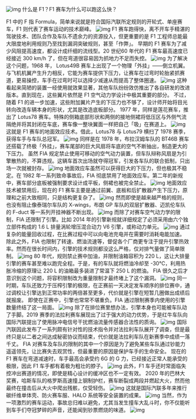 ![img](https://cdn.jsdelivr.net/gh/just-prog/static/img/202108212126360.png)
什么是 F1？F1 赛车为什么可以跑这么快？

F1 中的 F 指 Formula，简单来说就是符合国际汽联所定规则的开轮式、单座赛车，F1 则代表了赛车运动的技术巅峰。
![img](https://cdn.jsdelivr.net/gh/just-prog/static/img/202108212126122.png)
F1 赛车跑得快，离不开车手精湛的驾驶技术、团队合作及车队不遗余力的资源投入，但更重要的是 F1 工程师总能最大限度地利用规则乃至找到漏洞突破规则，甚至「作弊」。
早期的 F1 赛车为了减少风阻提高速度，都设计成纤细的流线型。20 世纪60 年代的 F1 赛车最高速度已经接近 300 km/h 了，但在弯道很容易因为抓地力不足而失控。
![img](https://cdn.jsdelivr.net/gh/just-prog/static/img/202108212126130.gif)
为了解决这个问题，1968 年， Lotus49B 赛车上出现了一个物理「外挂」——倒立机翼。
与飞机机翼产生升力相反，它能为赛车提供下压力，让赛车在过弯时轮胎紧抓赛道，更易操控，车手在过弯时可以选择少减速从而提高了整体圈速。
![img](https://cdn.jsdelivr.net/gh/just-prog/static/img/202108212126530.gif)
这种看起来简陋的装置一经使用就效果显著，其他车队纷纷效仿推出了各自研发的改进版本。直到现在，这些翼片依然是 F1 空气动力学设计中极其重要的部分。
不过，随着 F1 的进一步加速，这些附加翼片产生的下压力也不够了，设计师开始将目光转向改造车辆本身的形状，尤其是改造底板部分。
1977 年，同样是莲花赛车，推出了 Lotus78 赛车。特殊的侧箱底部形状和两侧的接地侧裙将低压区与外侧气流隔绝并将其封闭在车底，赛车像一整块翼面一样把自己「吸」在赛道上。
![img](https://cdn.jsdelivr.net/gh/just-prog/static/img/202108212126190.gif)
这就是 F1 赛车的地面效应技术。借此，Lotus78 与 Lotus79 横扫了 1978 赛季，获得车手与车队总冠军。
![img](https://cdn.jsdelivr.net/gh/just-prog/static/img/202108212127113.gif)
同样是在 1978 年，布拉汉姆车队的 BT46B 赛车还搭载了终极「外挂」，赛车尾部的巨大风扇将车底的空气不断抽出，制造更大的下压力。
虽然 FIA 规定禁止使用可移动的空气动力装置，但车队辩称风扇是为引擎散热的，不算违规。这辆车首次出场就夺得冠军，引发各车队的联合抵制，只出场一次就被封存。
![img](https://cdn.jsdelivr.net/gh/just-prog/static/img/202108212126842.gif)
地面效应车虽然可以获得巨大的下压力，但也极其不稳定。在 1982 年一系列致命事故后，FIA 彻底禁用了地面效应车。第二年的新规中，赛车部分底板被强制要求设计成平板，侧裙也被完全禁止。
![img](https://cdn.jsdelivr.net/gh/just-prog/static/img/202108212126484.gif)
地面效应技术被禁用后，现在的 F1 赛车主要是通过前翼、底板和后扩散器产生下压力，原理和之前大致相同，只是结构更复杂了。
![img](https://cdn.jsdelivr.net/gh/just-prog/static/img/202108212127042.gif)
然而即使是越来越严格的规则，也没有阻止像泰瑞尔车队的 X-wings，布朗 GP 车队的双层扩散器、迈凯伦车队的 F-duct 等一系列开挂神器不断出现。
![img](https://cdn.jsdelivr.net/gh/just-prog/static/img/202108212127876.gif)
而除了对赛车空气动力学的限制，FIA 还限制了引擎。比如 2014 年的引擎新规就详细规定了必须采用由六个独立部件构成的 1.6 L 排量涡轮增压混合动力 V6 引擎，或称动力单元。
![img](https://cdn.jsdelivr.net/gh/just-prog/static/img/202108212127643.png)
通过复杂的能量回收过程，在比赛过程中可以向电池充电并在需要时消耗电能加速。
除此之外，FIA 也限制了转速、燃油流速等，督促各个厂商更专注于提升引擎热效率。然而在很长时间内，引擎的技术规则都没这么严格，仅对排气量做了简单限制。
![img](https://cdn.jsdelivr.net/gh/just-prog/static/img/202108212127133.gif)
80 年代，规则禁止赛中加油，并限制油箱容积为 220 L，这让大排量引擎的赛车甚至难以跑完全程。于是，有的车队就将燃油冷却至 -30℃，利用热胀冷缩的原理让 220 L 的油箱最多装进了常温下 250 L 的燃油。
FIA 很久之后才意识到这个问题，将容积限制改为重量限制才最终堵上了这个漏洞。
![img](https://cdn.jsdelivr.net/gh/just-prog/static/img/202108212127772.gif)
同一时期，车队还致力于压榨引擎的极限，在正赛前一天决定发车顺序的排位赛中，通过调校让引擎达到正常功率的两倍甚至更多，代价就是引擎在短暂几圈做出成绩后就报废。
即使在正赛中，引擎也常常不堪重负。FIA 通过限制赛季内使用的引擎数量终结了这一局面。
![img](https://cdn.jsdelivr.net/gh/just-prog/static/img/202108212127554.png)
除了在排位赛里想办法，引擎本身也可能被车队动了手脚。2019 赛季的法拉利赛车展现出了过于强大的动力优势，于是红牛车队向国际汽联提出了使用脉冲电信号干扰燃油流量传感器合法性的质询。
![img](https://cdn.jsdelivr.net/gh/just-prog/static/img/202108212127995.png)
国际汽联因此发布了一系列颇有针对性的技术指令并对法拉利车队展开了调查，但是最终只是以二者之间达成秘密协议而结束，代价就是法拉利车队在新赛季中成绩一落千丈。
FIA 对赛车及车队的限制的其中一个原因是为了避免某些车队通过钞能力遥遥领先，让比赛失去观赏性，但最重要的原因是保护车手的生命安全。
现在的 F1 赛车在弯道减速时，车手最高会承受约 6G 的 G 力，已经接近正常人能承受的极限，因此 F1 车手都有着极为粗壮的脖子。
![img](https://cdn.jsdelivr.net/gh/just-prog/static/img/202108212127310.gif)
此外，F1 车手还时常面临失控冲出赛道的情况，即使是精心设计的缓冲区也不一定有效。
2020 年的巴林大奖赛，哈斯车队的格罗斯高速撞上钢制护栏，赛车断裂成两段并燃起大火，然而他最终在撞击后从大火中爬出残骸，仅受轻伤。
![img](https://cdn.jsdelivr.net/gh/just-prog/static/img/202108212127211.gif)
这就是国际汽联多年来推行碳纤维单体壳、防火赛车服、HALO 系统等安全装置的成果。
![img](https://cdn.jsdelivr.net/gh/just-prog/static/img/202108212127841.gif)
当然，作为一项激烈的赛车运动，事故总归难以避免，尤其当发生撞车大乱斗时，你不仅能听到车手们夺冠梦碎的声音，还能闻到钞票燃烧的味道。
![img](https://cdn.jsdelivr.net/gh/just-prog/static/img/202108212127913.gif)